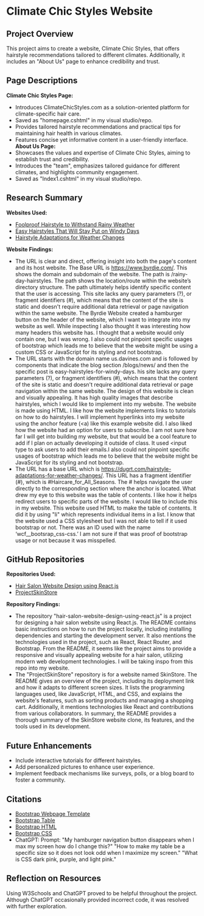 
# Climate Chic Styles Website

## Project Overview

This project aims to create a website, Climate Chic Styles, that offers hairstyle recommendations tailored to different climates. Additionally, it includes an "About Us" page to enhance credibility and trust.

## Page Descriptions

 **Climate Chic Styles Page:**
   - Introduces ClimateChicStyles.com as a solution-oriented platform for climate-specific hair care.
   - Saved as "homepage.cshtml" in my visual studio/repo.
   - Provides tailored hairstyle recommendations and practical tips for maintaining hair health in various climates.
   - Features concise yet informative content in a user-friendly interface.
**About Us Page:**
   - Showcases the values and expertise of Climate Chic Styles, aiming to establish trust and credibility.
   - Introduces the "team", emphasizes tailored guidance for different climates, and highlights community engagement.
   - Saved as "Index1.cshtml" in my visual studio/repo.

## Research Summary

**Websites Used:**
- [Foolproof Hairstyle to Withstand Rainy Weather](https://www.byrdie.com/rainy-day-hairstyles)
- [Easy Hairstyles That Will Stay Put on Windy Days](https://us.davines.com/blogs/news/easy-hairstyles-for-windy-days)
- [Hairstyle Adaptations for Weather Changes](https://dugrt.com/hairstyle-adaptations-for-weather-changes/#Winter_Haircare_Tips)

**Website Findings:**
- The URL is clear and direct, offering insight into both the page's content and its host website. The Base URL is  https://www.byrdie.com/.  This shows the domain and subdomain of the website.  The path is /rainy-day-hairstyles.  The path shows the location/route within the website’s directory structure.  The path ultimately helps identify specific content that the user is accessing.  This site lacks any query parameters (?), or fragment identifiers (#), which means that the content of the site is static and doesn't require additional data retrieval or page navigation within the same website. The Byrdie Website created a hamburger button on the header of the website, which I want to integrate into my website as well.   While inspecting I also thought it was interesting how many headers this website has.  I thought that a website would only contain one, but I was wrong.  I also could not pinpoint specific usages of bootstrap which leads me to believe that the website might be using a custom CSS or JavaScript for its styling and not bootstrap.
- The URL starts with the domain name us.davines.com and is followed by components that indicate the blog section /blogs/news/ and then the specific post is easy-hairstyles-for-windy-days. his site lacks any query parameters (?), or fragment identifiers (#), which means that the content of the site is static and doesn't require additional data retrieval or page navigation within the same website. The design of this website is clean and visually appealing.  It has high quality images that describe hairstyles, which I would like to implement into my website. The website is made using HTML.  I like how the website implements links to tutorials on how to do hairstyles.  I will implement hyperlinks into my website using the anchor feature (<a) like this example website did. I also liked how the website had an option for users to subscribe. I am not sure how far  I will get into building my website, but that would be a cool feature to add if I plan on actually developing it outside of class. It used <input type to ask users to add their emails.I also could not pinpoint specific usages of bootstrap which leads me to believe that the website might be JavaScript for its styling and not bootstrap.
- The URL has a base URL which is https://dugrt.com/hairstyle-adaptations-for-weather-changes/. This URL has a fragment identifier (#), which is #Haircare_for_All_Seasons.  The # helps navigate the user directly to the corresponding section where the anchor is located.  What drew my eye to this website was the table of contents.  I like how it helps redirect users to specific parts of the website.  I would like to include this in my website.  This website used HTML to make the table of contents.  It did it by using "li" which represents individual items in a list. I know that the website used a CSS stylesheet but I was not able to tell if it used bootstrap or not.  There was an ID used with the name ‘wcf__bootsrap_css-css.’  I am not sure if that was proof of bootstrap usage or not because it was misspelled.



## GitHub Repositories

**Repositories Used:**
- [Hair Salon Website Design using React.js](https://github.com/PappuKP/hair-salon-website-design-using-react.js)
- [ProjectSkinStore](https://github.com/stormyvikrant/ProjectSkinStore)

**Repository Findings:**
- The repository "hair-salon-website-design-using-react.js" is a project for designing a hair salon website using React.js. The README contains basic instructions on how to run the project locally, including installing dependencies and starting the development server. It also mentions the technologies used in the project, such as React, React Router, and Bootstrap. From the README, it seems like the project aims to provide a responsive and visually appealing website for a hair salon, utilizing modern web development technologies.  I will be taking inspo from this repo into my website.
- The "ProjectSkinStore" repository is for a website named SkinStore. The README gives an overview of the project, including its deployment link and how it adapts to different screen sizes. It lists the programming languages used, like JavaScript, HTML, and CSS, and explains the website's features, such as sorting products and managing a shopping cart. Additionally, it mentions technologies like React and contributions from various collaborators. In summary, the README provides a thorough summary of the SkinStore website clone, its features, and the tools used in its development.

## Future Enhancements

- Include interactive tutorials for different hairstyles.
- Add personalized pictures to enhance user experience.
- Implement feedback mechanisms like surveys, polls, or a blog board to foster a community.

## Citations

- [Bootstrap Webpage Template](https://www.w3schools.com/bootstrap/tryit.asp?filename=trybs_temp_webpage&stacked=h)
- [Bootstrap Table](https://www.w3schools.com/bootstrap5/tryit.asp?filename=trybs_table_contextual&stacked=h)
- [Bootstrap HTML](https://www.w3schools.com/bootstrap5/tryit.asp?filename=trybs_table_contextual&stacked=h](https://www.w3schools.com/html/))
- [Bootstrap CSS](https://www.w3schools.com/bootstrap5/tryit.asp?filename=trybs_table_contextual&stacked=h](https://www.w3schools.com/css/))
- ChatGPT: Prompt: "My hamburger navigation button disappears when I max my screen how do I change this?" "How to make my table be a specific size so it does not look odd when I maximize my screen." "What is CSS dark pink, purple, and light pink."

## Reflection on Resources

Using W3Schools and ChatGPT proved to be helpful throughout the project. Although ChatGPT occasionally provided incorrect code, it was resolved with further exploration.
